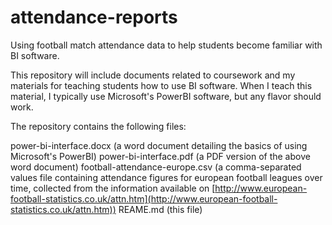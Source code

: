# attendance-reports
Using football match attendance data to help students become familiar with BI software.

This repository will include documents related to coursework and my materials for teaching students how to use BI software.
When I teach this material, I typically use Microsoft's PowerBI software, but any flavor should work.

The repository contains the following files:

power-bi-interface.docx (a word document detailing the basics of using Microsoft's PowerBI)
power-bi-interface.pdf (a PDF version of the above word document)
football-attendance-europe.csv (a comma-separated values file containing attendance figures for european football leagues over time,
     collected from the information available on [http://www.european-football-statistics.co.uk/attn.htm](http://www.european-football-statistics.co.uk/attn.htm))
REAME.md (this file)
